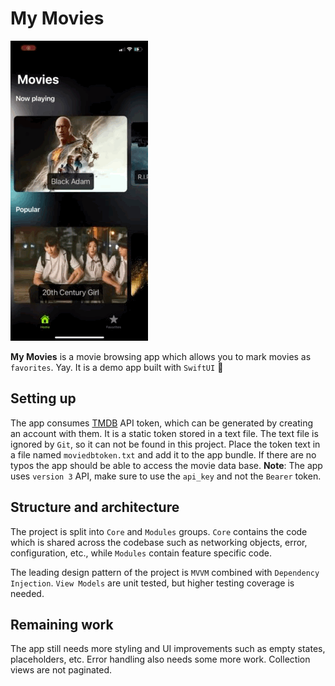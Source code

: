 # My Movies

![](https://github.com/bavarskis/mymovies/blob/main/mymovies.gif)

**My Movies** is a movie browsing app which allows you to mark movies as `favorites`. Yay.
It is a demo app built with `SwiftUI` :rocket: 


## Setting up

The app consumes [TMDB](https://www.themoviedb.org) API token, which can be generated by creating an account with them. It is a static token stored in a text file. The text file is ignored by `Git`, so it can not be found in this project. Place the token text in a file named `moviedbtoken.txt` and add it to the app bundle. If there are no typos the app should be able to access the movie data base. **Note**: The app uses `version 3` API, make sure to use the `api_key` and not the `Bearer` token.

## Structure and architecture

The project is split into `Core` and `Modules` groups. `Core` contains the code which is shared across the codebase such as networking objects, error, configuration, etc., while `Modules` contain feature specific code. 

The leading design pattern of the project is `MVVM` combined with `Dependency Injection`. `View Models` are unit tested, but higher testing coverage is needed. 

## Remaining work 

The app still needs more styling and UI improvements such as empty states, placeholders, etc. Error handling also needs some more work. Collection views are not paginated.


